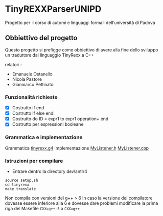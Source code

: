 # TinyREXXParserUNIPD
Progetto per il corso di automi e linguaggi formali dell'università di Padova

## Obbiettivo del progetto
Questo progetto si prefigge come obbiettivo di avere alla fine dello sviluppo un traduttore dal linguaggio TinyRexx a C++

relatori :
 - Emanuele Ostanello
 - Nicola Pastore
 - Gianmarco Pettinato

### Funzionalità richieste
- [x] Costrutto if end
- [x] Costrutto if else end
- [x] Costrutto do ID = expr1 to expr1 operation+ end
- [x] Costrutto per espressioni booleane

### Grammatica e implementazione

Grammatica [tinyrexx.g4](completed/tinyrexx.g4)
implementazione [MyListener.h](completed/MyListener.h)
[MyListener.cpp](completed/MyListener.cpp)

### Istruzioni per compilare
- Entrare dentro la directory dev/antlr4
~~~~
source setup.sh
cd tinyrexx
make translate
~~~~

Non compila con versioni del g++ > 6
In caso la versione del compilatore dovesse essere inferiore alla 6 e dovesse
dare problemi modificare la prima riga del Makefile `CXX=g++-5` a `CXX=g++`
